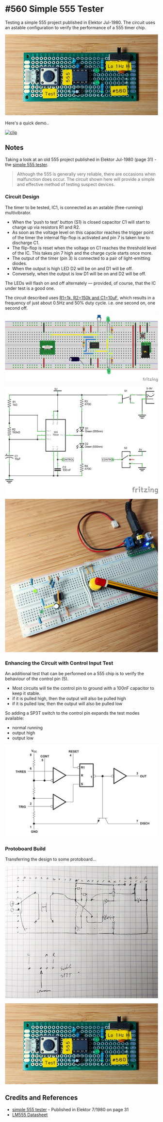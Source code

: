 # #560 Simple 555 Tester

Testing a simple 555 project published in Elektor Jul-1980. The circuit uses an astable configuration to verify the performance of a 555 timer chip.

![Build](./assets/Simple555Tester_build.jpg?raw=true)

Here's a quick demo..

[![clip](https://img.youtube.com/vi/ashqnGq1mdM/0.jpg)](https://www.youtube.com/watch?v=ashqnGq1mdM)

## Notes

Taking a look at an old 555 project published in Elektor Jul-1980 (page 31) - the
[simple 555 tester](https://www.elektormagazine.com/magazine/elektor-197999/44458).

> Although the 555 is generally very reliable, there are occasions when malfunction does occur. The circuit shown here will provide a simple and effective method of testing suspect devices.

### Circuit Design

The timer to be tested, IC1, is connected as an astable (free-running) multivibrator.

* When the 'push to test' button (S1) is closed capacitor C1 will start to charge up via resistors R1 and R2.
* As soon as the voltage level on this capacitor reaches the trigger point of the timer the internal flip-flop is activated and pin 7 is taken low to discharge C1.
* The flip-flop is reset when the voltage on C1 reaches the threshold level of the IC. This takes pin 7 high and the charge cycle starts once more.
* The output of the timer (pin 3) is connected to a pair of light-emitting diodes.
* When the output is high LED D2 will be on and D1 will be off.
* Conversely, when the output is low D1 will be on and D2 will be off.

The LEDs will flash on and off alternately — provided, of course, that the IC under test is a good one.

The circuit described uses
[R1=1k, R2=150k and C1=10uF](https://visual555.tardate.com/?mode=astable&r1=1&r2=150&c=10),
which results in a frequency of just about 0.5Hz and 50% duty cycle. i.e. one second on, one second off.

![bb](./assets/Simple555Tester_bb.jpg?raw=true)

![schematic](./assets/Simple555Tester_schematic.jpg?raw=true)

![bb_build](./assets/Simple555Tester_bb_build.jpg?raw=true)

### Enhancing the Circuit with Control Input Test

An additional test that can be performed on a 555 chip is to verify the behaviour of the control pin (5).

* Most circuits will tie the control pin to ground with a 100nF capacitor to keep it stable.
* if it is pulled high, then the output will also be pulled high
* if it is pulled low, then the output will also be pulled low

So adding a SP3T switch to the control pin expands the test modes available:

* normal running
* output high
* output low

![555_internals](./assets/555_internals.jpg)

### Protoboard Build

Transferring the design to some protoboard...

![protoboard_layout](./assets/protoboard_layout.jpg)

![Build](./assets/Simple555Tester_build.jpg?raw=true)

## Credits and References

* [simple 555 tester](https://www.elektormagazine.com/magazine/elektor-197999/44458) - Published in Elektor 7/1980 on page 31
* [LM555 Datasheet](https://www.futurlec.com/Linear/LM555CN.shtml)
